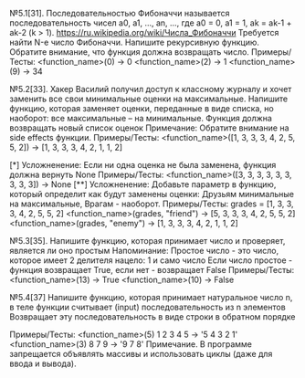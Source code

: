№5.1[31]. Последовательностью Фибоначчи называется последовательность чисел a0, a1, ..., an, ..., где
a0 = 0, a1 = 1, ak = ak-1 + ak-2 (k > 1).
https://ru.wikipedia.org/wiki/Числа_Фибоначчи
Требуется найти N-е число Фибоначчи. Напишите рекурсивную функцию. Обратите внимание, что функция должна возвращать число.
Примеры/Тесты:
    <function_name>(0) -> 0
    <function_name>(2) -> 1
    <function_name>(9) -> 34


№5.2[33]. Хакер Василий получил доступ к классному журналу и хочет заменить все свои минимальные оценки на максимальные.
Напишите функцию, которая заменяет оценки, переданные в виде списка, но наоборот: все максимальные – на минимальные.
Функция должна возвращать новый список оценок
Примечание: Обратите внимание на side effects функции.
Примеры/Тесты:
    <function_name>([1, 3, 3, 3, 4, 2, 5, 5, 2]) -> [1, 3, 3, 3, 4, 2, 1, 1, 2]

[*] Усложненение: Если ни одна оценка не была заменена, функция должна вернуть None
Примеры/Тесты:
    <function_name>([3, 3, 3, 3, 3, 3, 3, 3, 3]) -> None
[**] Усложненение: Добавьте параметр в функцию, который определит как будут заменены оценки:
Друзьям минимальные на максимальные, Врагам - наоборот.
Примеры/Тесты:
    grades = [1, 3, 3, 3, 4, 2, 5, 5, 2]
    <function_name>(grades, "friend") -> [5, 3, 3, 3, 4, 2, 5, 5, 2]
    <function_name>(grades, "enemy")  -> [1, 3, 3, 3, 4, 2, 1, 1, 2]



№5.3[35]. Напишите функцию, которая принимает число и проверяет, является ли оно простым
Напоминание: Простое число - это число, которое имеет 2 делителя нацело: 1  и само число
Если число простое - функция возвращает True, если нет - возвращает False
Примеры/Тесты:
    <function_name>(13) -> True
    <function_name>(10) -> False
    
    
№5.4[37] Напишите функцию, которая принимает натуральное число n, в теле функции считывает (input) последовательность из n элементов
Возвращает эту последовательность в виде строки в обратном порядке

Примеры/Тесты:
    <function_name>(5) 1 2 3 4 5 ->  '5 4 3 2 1'
    <function_name>(3) 8 7 9     ->  '9 7 8'
Примечание. В программе запрещается объявлять массивы и использовать циклы (даже для ввода и вывода).     
    